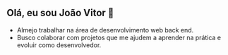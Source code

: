 ## Olá, eu sou João Vitor 👋

- Almejo trabalhar na área de desenvolvimento web back end.
- Busco colaborar com projetos que me ajudem a aprender na prática e evoluir como desenvolvedor.


